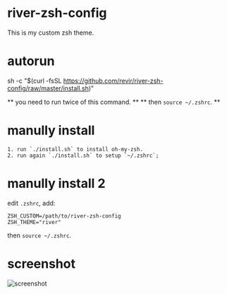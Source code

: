 # river-zsh-config

This is my custom zsh theme.

# autorun

sh -c "$(curl -fsSL  https://github.com/revir/river-zsh-config/raw/master/install.sh)"

** you need to run twice of this command. **
** then `source ~/.zshrc`. **

# manully install	
	
	1. run `./install.sh` to install oh-my-zsh. 
	2. run again `./install.sh` to setup `~/.zshrc`;  

# manully install 2

edit `.zshrc`, add:

    ZSH_CUSTOM=/path/to/river-zsh-config
    ZSH_THEME="river"
    
then `source ~/.zshrc`.

# screenshot
![screenshot](https://github.com/revir/river-zsh-config/raw/master/screenshot.png)
